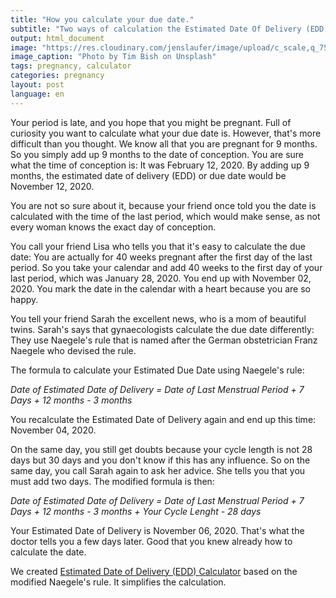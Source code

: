 ```yaml
---
title: "How you calculate your due date."
subtitle: "Two ways of calculation the Estimated Date Of Delivery (EDD)"
output: html_document
image: "https://res.cloudinary.com/jenslaufer/image/upload/c_scale,q_75,w_800/v1595484438/tim-bish-WbC9XIlQb4k-unsplash.jpg"
image_caption: "Photo by Tim Bish on Unsplash"
tags: pregnancy, calculator
categories: pregnancy
layout: post
language: en
---
```


Your period is late, and you hope that you might be pregnant. Full of curiosity you want to calculate what your due date is.
However, that's more difficult than you thought. We know all that you are pregnant for 9 months. So you simply add up 9 months to the date of conception. You are sure what the time of conception is: It was February 12, 2020. By adding up 9 months, the estimated date of delivery (EDD) or due date would be November 12, 2020.

You are not so sure about it, because your friend once told you the date is calculated with the time of the last period, which would make sense, as not every woman knows the exact day of conception.

You call your friend Lisa who tells you that it's easy to calculate the due date: You are actually for 40 weeks pregnant after the first day of the last period. So you take your calendar and add 40 weeks to the first day of your last period, which was January 28, 2020. You end up with November 02, 2020. You mark the date in the calendar with a heart because you are so happy.

You tell your friend Sarah the excellent news, who is a mom of beautiful twins. Sarah's says that gynaecologists calculate the due date differently: They use Naegele's rule that is named after the German obstetrician Franz Naegele who devised the rule.

The formula to calculate your Estimated Due Date using Naegele's rule:

_Date of Estimated Date of Delivery = Date of Last Menstrual Period + 7 Days + 12 months - 3 months_

You recalculate the Estimated Date of Delivery again and end up this time: November 04, 2020.

On the same day, you still get doubts because your cycle length is not 28 days but 30 days and you don't know if this has any influence. So on the same day, you call Sarah again to ask her advice. She tells you that you must add two days. The modified formula is then:

_Date of Estimated Date of Delivery = Date of Last Menstrual Period + 7 Days + 12 months - 3 months + Your Cycle Lenght - 28 days_

Your Estimated Date of Delivery is November 06, 2020.
That's what the doctor tells you a few days later. Good that you knew already how to calculate the date.

We created [Estimated Date of Delivery (EDD) Calculator](https://apps.givebirthto.me/duedatecalculator/) based on the modified Naegele's rule. It simplifies the calculation.